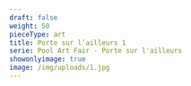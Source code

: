 ```yaml
---
draft: false
weight: 50
pieceType: art
title: Porte sur l’ailleurs 1
serie: Pool Art Fair - Porte sur l'ailleurs
showonlyimage: true
image: /img/uploads/1.jpg
---
```

